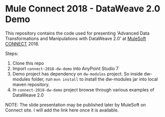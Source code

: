 # Mule Connect 2018 - DataWeave 2.0 Demo
This repository contains the code used for presenting 'Advanced Data Transformations and Manipulations with DataWeave 2.0' at [MuleSoft CONNECT](https://connect.mulesoft.com/) 2018.

Steps:
1. Clone this repo
2. Import `connect-2018-dw-demo` into AnyPoint Studio 7
3. Demo project has dependency on `dw-modules` project. So inside dw-modules folder, run `mvn install` to install the dw-modules jar into local maven repository.
4. In `connect-2018-dw-demo` project browse through various examples of DataWeave 2.0

NOTE: The slide presentation may be published later by MuleSoft on Connect site. I will add the link here once it is available.
